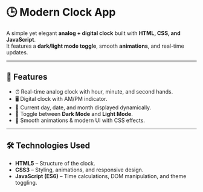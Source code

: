 # 🕒 Modern Clock App  

A simple yet elegant **analog + digital clock** built with **HTML, CSS, and JavaScript**.  
It features a **dark/light mode toggle**, smooth **animations**, and real-time updates.  

---

## 🚀 Features  
- ⏰ Real-time analog clock with hour, minute, and second hands.  
- 🖥 Digital clock with AM/PM indicator.  
- 📅 Current day, date, and month displayed dynamically.  
- 🌙 Toggle between **Dark Mode** and **Light Mode**.  
- 🎨 Smooth animations & modern UI with CSS effects.  

---

## 🛠️ Technologies Used  
- **HTML5** – Structure of the clock.  
- **CSS3** – Styling, animations, and responsive design.  
- **JavaScript (ES6)** – Time calculations, DOM manipulation, and theme toggling.  
